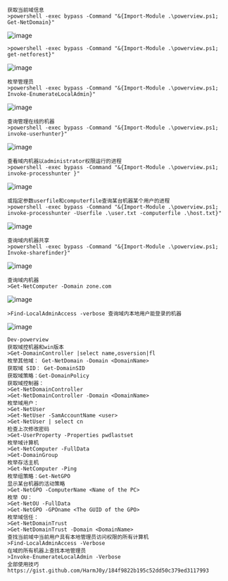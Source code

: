 	获取当前域信息
	>powershell -exec bypass -Command "&{Import-Module .\powerview.ps1; Get-NetDomain}"
![image](/assets/Pentest_Note/master/img/302.png)

	>powershell -exec bypass -Command "&{Import-Module .\powerview.ps1; get-netforest}"
![image](/assets/Pentest_Note/master/img/303.png)

	枚举管理员
	>powershell -exec bypass -Command "&{Import-Module .\powerview.ps1; Invoke-EnumerateLocalAdmin}"
![image](/assets/Pentest_Note/master/img/304.png)

	查询管理在线的机器
	>powershell -exec bypass -Command "&{Import-Module .\powerview.ps1; invoke-userhunter}"
![image](/assets/Pentest_Note/master/img/305.png)

	查看域内机器以administrator权限运行的进程
	>powershell -exec bypass -Command "&{Import-Module .\powerview.ps1; invoke-processhunter }"
![image](/assets/Pentest_Note/master/img/306.png)

	或指定参数userfile和computerfile查询某台机器某个用户的进程
	>powershell -exec bypass -Command "&{Import-Module .\powerview.ps1; invoke-processhunter -Userfile .\user.txt -computerfile .\host.txt}"
![image](/assets/Pentest_Note/master/img/307.png)

	查询域内机器共享
	>powershell -exec bypass -Command "&{Import-Module .\powerview.ps1; Invoke-sharefinder}"
![image](/assets/Pentest_Note/master/img/308.png)

	查询域内机器
	>Get-NetComputer -Domain zone.com
![image](/assets/Pentest_Note/master/img/309.png)

	>Find-LocalAdminAccess -verbose 查询域内本地用户能登录的机器
![image](/assets/Pentest_Note/master/img/310.png)

	Dev-powerview
	获取域控机器和win版本
	>Get-DomainController |select name,osversion|fl 
	枚举其他域： Get-NetDomain -Domain <DomainName>
	获取域 SID： Get-DomainSID
	获取域策略：Get-DomainPolicy
	获取域控制器：
	>Get-NetDomainController
	>Get-NetDomainController -Domain <DomainName>
	枚举域用户：
	>Get-NetUser
	>Get-NetUser -SamAccountName <user> 
	>Get-NetUser | select cn
	检查上次修改密码
	>Get-UserProperty -Properties pwdlastset
	枚举域计算机
	>Get-NetComputer -FullData
	>Get-DomainGroup
	枚举存活主机
	>Get-NetComputer -Ping
	枚举组策略：Get-NetGPO
	显示某台机器的活动策略
	>Get-NetGPO -ComputerName <Name of the PC>
	枚举 OU：
	>Get-NetOU -FullData 
	>Get-NetGPO -GPOname <The GUID of the GPO>
	枚举域信任：
	>Get-NetDomainTrust
	>Get-NetDomainTrust -Domain <DomainName>
	查找当前域中当前用户具有本地管理员访问权限的所有计算机
	>Find-LocalAdminAccess -Verbose
	在域的所有机器上查找本地管理员
	>Invoke-EnumerateLocalAdmin -Verbose
	全部使用技巧
	https://gist.github.com/HarmJ0y/184f9822b195c52dd50c379ed3117993